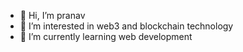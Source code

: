 - 👋 Hi, I’m pranav
- 👀 I’m interested in web3 and blockchain technology
- 🌱 I’m currently learning web development
<!---
pranavc98/pranavc98 is a ✨ special ✨ repository because its `README.md` (this file) appears on your GitHub profile.
You can click the Preview link to take a look at your changes.
--->

